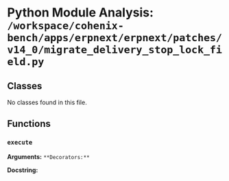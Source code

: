 # Python Module Analysis: `/workspace/cohenix-bench/apps/erpnext/erpnext/patches/v14_0/migrate_delivery_stop_lock_field.py`

## Classes

No classes found in this file.


## Functions

### `execute`
**Arguments:** ``
**Decorators:** ``

**Docstring:**
```

```

